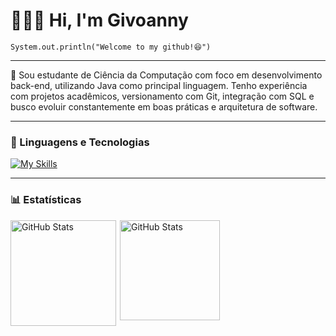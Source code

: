 # 👩🏻‍💻 Hi, I'm Givoanny 
<code>System.out.println("Welcome to my github!😆")</code>
<hr>

<p>👋 Sou estudante de Ciência da Computação com foco em desenvolvimento back-end, utilizando Java como principal linguagem. Tenho experiência com projetos acadêmicos, versionamento com Git, integração com SQL e busco evoluir constantemente em boas práticas e arquitetura de software.<p>
<hr>

### 🤖 Linguagens e Tecnologias

[![My Skills](https://skillicons.dev/icons?i=java,spring,postgresql,mysql,mongodb,python,html,css,javascript,github)](https://skillicons.dev)


<hr>


### 📊 Estatísticas

<p>
  <img 
    align="left" 
    alt="GitHub Stats" 
    height="169" 
    style="padding-right: 3px;" 
    src="https://github-readme-stats.vercel.app/api?username=giovannyenes&show_icons=true&theme=tokyonight&include_all_commits=true&locale=pt-br" 
  />

<img 
      align="left" 
      alt="GitHub Stats" 
      height="160" 
      src="https://github-readme-stats.vercel.app/api/top-langs/?username=giovannyenes&theme=tokyonight&layout=compact&custom_title=Tecnologias&langs_count=9" 
  />

</p>
